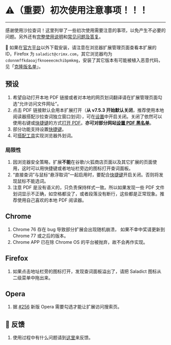 # :warning:（重要）初次使用注意事项！！！
-----

感谢使用沙拉查词！这里列举了一些初次使用需要注意的事项，以免产生不必要的问题。另外还有[完整使用说明](./manual/)和[常见问题及答复](./q&a/)。

:rotating_light: 如果在[官方平台](https://github.com/crimx/ext-saladict/releases)以外下载安装，请注意在浏览器扩展管理页面查看本扩展的 ID，Firefox 为 `saladict@crimx.com`，其它浏览器均为 `cdonnmffkdaoajfknoeeecmchibpmkmg`，安装了其它版本有可能被植入恶意代码，见「[克隆版名单](https://github.com/crimx/ext-saladict/wiki/Clones)」。

## 预设

1. 希望自动打开本地 PDF 链接或者对本地的网页划词翻译请在扩展管理页面勾选“允许访问文件网址”。 
1. 点击 PDF 链接默认会用本扩展打开（**从 v7.5.3 开始默认关闭**，推荐使用本地阅读器搭配沙拉查词独立窗口划词），可在[设置](./manual#open-setting)中开启关闭。关闭了依然可以使用右键或[快捷键](./manual#shortcuts)的方式[打开 PDF](./manual#pdf)。**亦可对部分网站[设置 PDF 黑名单](./manual#black-white-list)**。
1. 部分功能支持设置[快捷键](./manual#shortcuts)。
1. 可[搭配工具](https://saladict.crimx.com/native.html)实现浏览器外划词。

### 局限性

1. 因浏览器安全策略，扩展**不能**在谷歌/火狐商店页面以及其它扩展的页面使用，这时可以用快捷键或者地址栏旁边的图标打开查词面板。
1. “直接查词”与鼠标“悬浮取词”一起启用时，要配合[快捷键](./manual#shortcuts)开启关闭。否则将发现鼠标不能选词。
1. 注意 PDF 是没有语义的，只负责保持样式一致。所以如果发现一些 PDF 文件划词显示不正确，如空格都没了，或者段落没有断行，这些都是正常现象。推荐使用自己喜欢的本地 PDF 阅读器。

## Chrome

1. Chrome 76 存在 bug 导致部分扩展会出现随机崩溃， 如果不幸中奖请更新到 Chrome 77 或之后的版本。
1. Chrome APP 已在除 Chrome OS 的平台被抛弃，故不会再作实现。

## Firefox

1. 如果点击地址栏旁的图标打开，发现查词面板溢出了，请把 Saladict 图标从二级菜单中拖出来。

## Opera

1. 据 [#256](https://github.com/crimx/ext-saladict/issues/256) 新版 Opera 需要勾选才能让扩展访问搜索页。


## :memo: 反馈

1. 使用过程中有什么问题请到[这里](https://github.com/crimx/crx-saladict/issues)来反馈。

